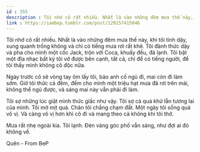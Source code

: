 ```yaml
---
id : 355
description : Tôi nhớ cô rất nhiều. Nhất là vào những đêm mưa thế này, khi tôi tỉnh dậy, xung quanh trống không và chỉ có tiếng mưa rơi rất khẽ. Tôi đành thức dậy và pha cho mình một cốc Jack, trộn với Coca, khuấy đều, đá lạnh. Tôi bật một đĩa nhạc bất kỳ tôi vớ được bên cạnh, tất cả, chỉ để có tiếng người, để tôi thấy mình không cô độc nữa.
link : https://iambep.tumblr.com/post/129157415046
---
```


Tôi nhớ cô rất nhiều. Nhất là vào những đêm mưa thế này, khi tôi tỉnh dậy,
xung quanh trống không và chỉ có tiếng mưa rơi rất khẽ. Tôi đành thức dậy
và pha cho mình một cốc Jack, trộn với Coca, khuấy đều, đá lạnh. Tôi bật
một đĩa nhạc bất kỳ tôi vớ được bên cạnh, tất cả, chỉ để có tiếng người,
để tôi thấy mình không cô độc nữa.

Ngày trước cô sẽ vòng tay ôm lấy tôi, bảo anh cố ngủ đi, mai còn đi làm
sớm. Giờ tôi thức cả đêm, đếm cho mình một triệu hạt mưa đã rơi trên mái,
không thể ngủ được, và sáng mai này vẫn phải đi làm.

Tôi sợ những lúc giật mình thức giấc như vậy. Tôi sợ cả quá khứ lẫn tương
lai của mình. Tôi mờ mịt quá. Chân tôi chẳng chạm đất. Một ngày tôi sống
quá vô vị. Và càng vô vị hơn khi cô đi và mang theo cả không khí tôi thở.

Mưa rất nhẹ ngoài kia. Tôi lạnh. Đèn vàng góc phố vẫn sáng, như đợi ai đó
không về.

Quên - From BeP